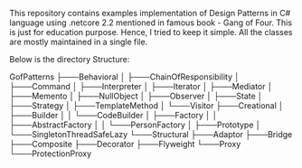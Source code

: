 This repository contains examples implementation of Design Patterns in C# language using .netcore 2.2 mentioned in famous book - Gang of Four.
This is just for education purpose. Hence, I tried to keep it simple. All the classes are mostly maintained in a single file.

Below is the directory Structure:

GofPatterns
├───Behavioral
│   ├───ChainOfResponsibility
│   ├───Command
│   ├───Interpreter
│   ├───Iterator
│   ├───Mediator
│   ├───Memento
│   ├───NullObject
│   ├───Observer
│   ├───State
│   ├───Strategy
│   ├───TemplateMethod
│   └───Visitor
├───Creational
│   ├───Builder
│   │   └───CodeBuilder
│   ├───Factory
│   │   ├───AbstractFactory
│   │   └───PersonFactory
│   ├───Prototype
│   └───SingletonThreadSafeLazy
└───Structural
    ├───Adaptor
    ├───Bridge
    ├───Composite
    ├───Decorator
    ├───Flyweight
    └───Proxy
        └───ProtectionProxy
